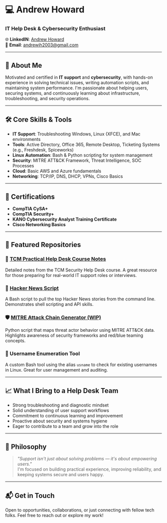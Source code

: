 # 💻 Andrew Howard  
### IT Help Desk & Cybersecurity Enthusiast  

🌐 **LinkedIN**: [Andrew Howard](www.linkedin.com/in/andrew-howard-8238092a3)  
📧 **Email**: andrewih2003@gmail.com  

---

## 🚀 About Me  
Motivated and certified in **IT support** and **cybersecurity**, with hands-on experience in solving technical issues, writing automation scripts, and maintaining system performance. I'm passionate about helping users, securing systems, and continuously learning about infrastructure, troubleshooting, and security operations.

---

## 🛠 Core Skills & Tools  
- **IT Support**: Troubleshooting Windows, Linux (XFCE), and Mac environments  
- **Tools**: Active Directory, Office 365, Remote Desktop, Ticketing Systems (e.g., Freshdesk, Spiceworks)  
- **Linux Automation**: Bash & Python scripting for system management  
- **Security**: MITRE ATT&CK Framework, Threat Intelligence, SOC Processes  
- **Cloud**: Basic AWS and Azure fundamentals  
- **Networking**: TCP/IP, DNS, DHCP, VPNs, Cisco Basics  

---

## 📜 Certifications  
- **CompTIA CySA+**  
- **CompTIA Security+**  
- **KANO Cybersecurity Analyst Training Certificate**  
- **Cisco Networking Basics**  

---

## 📁 Featured Repositories  

### 🧠 [TCM Practical Help Desk Course Notes](https://github.com/NightShade8/TCM-HelpDesk)  
Detailed notes from the TCM Security Help Desk course. A great resource for those preparing for real-world IT support roles or interviews.

### 📰 [Hacker News Script](https://github.com/NightShade8/Hacker-News-Script)  
A Bash script to pull the top Hacker News stories from the command line. Demonstrates shell scripting and API skills.

### 🛡️ [MITRE Attack Chain Generator (WIP)](https://github.com/NightShade8/mitre-attack-chain)  
Python script that maps threat actor behavior using MITRE ATT&CK data. Highlights awareness of security frameworks and red/blue teaming concepts.

### 🧾 Username Enumeration Tool  
A custom Bash tool using the alias `usname` to check for existing usernames in Linux. Great for user management and auditing.

---

## 📈 What I Bring to a Help Desk Team  
- Strong troubleshooting and diagnostic mindset  
- Solid understanding of user support workflows  
- Commitment to continuous learning and improvement  
- Proactive about security and systems hygiene  
- Eager to contribute to a team and grow into the role  

---

## 🧠 Philosophy  
> *"Support isn't just about solving problems — it's about empowering users."*  
I'm focused on building practical experience, improving reliability, and keeping systems secure and users happy.

---

## 📬 Get in Touch  
Open to opportunities, collaborations, or just connecting with fellow tech folks. Feel free to reach out or explore my work!
